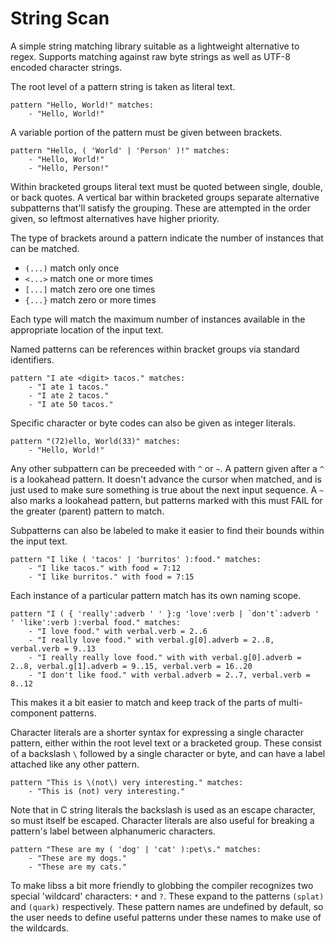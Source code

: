 # String Scan
A simple string matching library suitable as a lightweight alternative
to regex.  Supports matching against raw byte strings as well as UTF-8
encoded character strings.

The root level of a pattern string is taken as literal text.

    pattern "Hello, World!" matches:
        - "Hello, World!"

A variable portion of the pattern must be given between brackets.

    pattern "Hello, ( 'World' | 'Person' )!" matches:
        - "Hello, World!"
        - "Hello, Person!"

Within bracketed groups literal text must be quoted between single,
double, or back quotes.  A vertical bar within bracketed groups
separate alternative subpatterns that'll satisfy the grouping.  These
are attempted in the order given, so leftmost alternatives have
higher priority.

The type of brackets around a pattern indicate the number of instances
that can be matched.

- `(...)` match only once
- `<...>` match one or more times
- `[...]` match zero ore one times
- `{...}` match zero or more times

Each type will match the maximum number of instances available in the
appropriate location of the input text.

Named patterns can be references within bracket groups via standard
identifiers.

    pattern "I ate <digit> tacos." matches:
        - "I ate 1 tacos."
        - "I ate 2 tacos."
        - "I ate 50 tacos."

Specific character or byte codes can also be given as integer literals.

    pattern "(72)ello, World(33)" matches:
        - "Hello, World!"


Any other subpattern can be preceeded with `^` or `~`.  A pattern given
after a `^` is a lookahead pattern.  It doesn't advance the cursor when
matched, and is just used to make sure something is true about the next
input sequence.  A `~` also marks a lookahead pattern, but patterns marked
with this must FAIL for the greater (parent) pattern to match.

Subpatterns can also be labeled to make it easier to find their bounds
within the input text.

    pattern "I like ( 'tacos' | 'burritos' ):food." matches:
        - "I like tacos." with food = 7:12
        - "I like burritos." with food = 7:15

Each instance of a particular pattern match has its own naming scope.

    pattern "I ( { 'really':adverb ' ' }:g 'love':verb | `don't`:adverb ' ' 'like':verb ):verbal food." matches:
        - "I love food." with verbal.verb = 2..6
        - "I really love food." with verbal.g[0].adverb = 2..8, verbal.verb = 9..13
        - "I really really love food." with with verbal.g[0].adverb = 2..8, verbal.g[1].adverb = 9..15, verbal.verb = 16..20
        - "I don't like food." with verbal.adverb = 2..7, verbal.verb = 8..12

This makes it a bit easier to match and keep track of the parts of
multi-component patterns.

Character literals are a shorter syntax for expressing a single character
pattern, either within the root level text or a bracketed group.  These
consist of a backslash `\` followed by a single character or
byte, and can have a label attached like any other pattern.

	pattern "This is \(not\) very interesting." matches:
		- "This is (not) very interesting."

Note that in C string literals the backslash is used as an escape character,
so must itself be escaped.  Character literals are also useful for breaking
a pattern's label between alphanumeric characters.

	pattern "These are my ( 'dog' | 'cat' ):pet\s." matches:
		- "These are my dogs."
		- "These are my cats."

To make libss a bit more friendly to globbing the compiler recognizes
two special 'wildcard' characters: `*` and `?`.  These expand to the
patterns `(splat)` and `(quark)` respectively.  These pattern names
are undefined by default, so the user needs to define useful patterns
under these names to make use of the wildcards.
